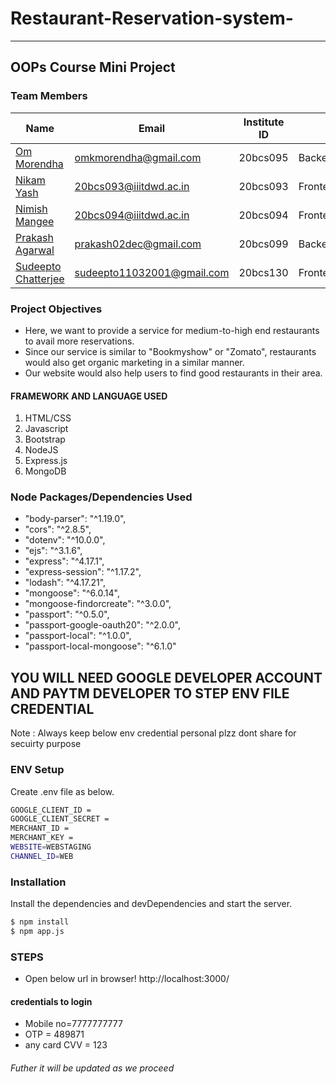 # Restaurant-Reservation-system-
***
**OOPs Course Mini Project**
---
### Team Members
|Name|Email|Institute ID|    |    
|----|-----|-------|-----|    
| [Om Morendha](https://github.com/omkmorendha) | omkmorendha@gmail.com |20bcs095| Backend |
| [Nikam Yash](https://github.com/Yashnikam-10) | 20bcs093@iiitdwd.ac.in |20bcs093| Frontend |
| [Nimish Mangee](https://github.com/Nimishmangee) | 20bcs094@iiitdwd.ac.in |20bcs094| Frontend |
| [Prakash Agarwal](https://github.com/prakash02dec) | prakash02dec@gmail.com |20bcs099| Backend |
| [Sudeepto Chatterjee](https://github.com/sudeepto147) | sudeepto11032001@gmail.com |20bcs130| Frontend |

### Project Objectives
<!-- **A website for restaurant management which will have the following features:** -->
* Here, we want to provide a service for medium-to-high end restaurants to avail more reservations.
* Since our service is similar to "Bookmyshow" or "Zomato", restaurants would also get organic marketing in a similar manner.
* Our website would also help users to find good restaurants in their area.


#### FRAMEWORK AND LANGUAGE USED
1. HTML/CSS
2. Javascript
3. Bootstrap
4. NodeJS
5. Express.js
6. MongoDB

### Node Packages/Dependencies Used
* "body-parser": "^1.19.0",
* "cors": "^2.8.5",
* "dotenv": "^10.0.0",
* "ejs": "^3.1.6",
* "express": "^4.17.1",
* "express-session": "^1.17.2",
* "lodash": "^4.17.21",
* "mongoose": "^6.0.14",
* "mongoose-findorcreate": "^3.0.0",
* "passport": "^0.5.0",
* "passport-google-oauth20": "^2.0.0",
* "passport-local": "^1.0.0",
* "passport-local-mongoose": "^6.1.0"
   

## YOU WILL NEED GOOGLE DEVELOPER ACCOUNT AND PAYTM DEVELOPER TO STEP ENV FILE CREDENTIAL 
Note : Always keep below env credential personal plzz dont share for secuirty purpose

### ENV Setup
Create .env file as below.
```sh
GOOGLE_CLIENT_ID = 
GOOGLE_CLIENT_SECRET = 
MERCHANT_ID = 
MERCHANT_KEY = 
WEBSITE=WEBSTAGING
CHANNEL_ID=WEB
```


### Installation
Install the dependencies and devDependencies and start the server.

```sh
$ npm install
$ npm app.js 
```

### STEPS
* Open below url in browser!
http://localhost:3000/

#### credentials to login
* Mobile no=7777777777
* OTP = 489871
* any card CVV = 123

###### Futher it will be updated as we proceed
